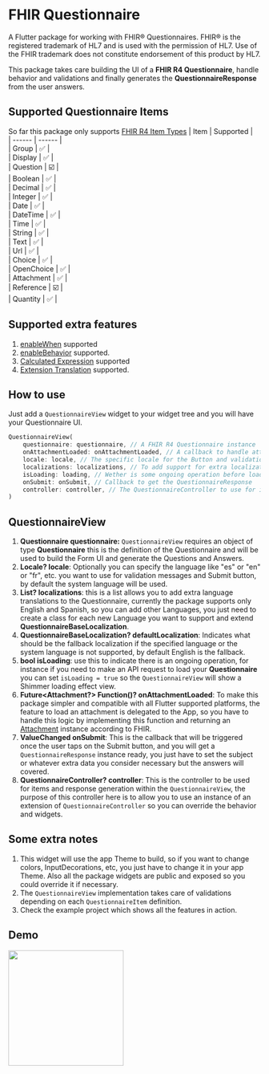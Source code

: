 
# FHIR Questionnaire

A Flutter package for working with FHIR® Questionnaires. FHIR® is the registered trademark of HL7 and is used with the permission of HL7. Use of the FHIR trademark does not constitute endorsement of this product by HL7.

This package takes care building the UI of a **FHIR R4 Questionnaire**, handle behavior and validations and finally generates the **QuestionnaireResponse** from the user answers.

## Supported Questionnaire Items
So far this package only supports [FHIR R4 Item Types](https://hl7.org/fhir/R4/valueset-item-type.html)
| Item | Supported |  
| ------ | ------ |  
| Group | :white_check_mark: |  
| Display | :white_check_mark: |  
| Question | :ballot_box_with_check: |  
| Boolean | :white_check_mark: |  
| Decimal | :white_check_mark: |  
| Integer | :white_check_mark: |  
| Date | :white_check_mark: |  
| DateTime | :white_check_mark: |  
| Time | :white_check_mark: |  
| String | :white_check_mark: |  
| Text | :white_check_mark: |  
| Url | :white_check_mark: |  
| Choice | :white_check_mark: |  
| OpenChoice | :white_check_mark: |  
| Attachment | :white_check_mark: |  
| Reference | :ballot_box_with_check: |  
| Quantity | :white_check_mark: |

## Supported extra features
1. [enableWhen](http://hl7.org/fhir/R4/questionnaire-definitions.html#Questionnaire.item.enableWhen) supported
2. [enableBehavior](http://hl7.org/fhir/R4/questionnaire-definitions.html#Questionnaire.item.enableBehavior) supported.
3. [Calculated Expression](http://hl7.org/fhir/uv/sdc/STU3/StructureDefinition-sdc-questionnaire-calculatedExpression.html) supported
4. [Extension Translation](http://hl7.org/fhir/StructureDefinition/translation) supported.


## How to use
Just add a `QuestionnaireView` widget to your widget tree and you will have your Questionnaire UI.

```dart
QuestionnaireView(
    questionnaire: questionnaire, // A FHIR R4 Questionnaire instance
    onAttachmentLoaded: onAttachmentLoaded, // A callback to handle attachment loading (explained below) 
    locale: locale, // The specific locale for the Button and validation texts
    localizations: localizations, // To add support for extra localization 
    isLoading: loading, // Wether is some ongoing operation before loading the UI 
    onSubmit: onSubmit, // Callback to get the QuestionnaireResponse
    controller: controller, // The QuestionnaireController to use for item view and response generation.
)
```

## QuestionnaireView
1. **Questionnaire questionnaire:** `QuestionnaireView` requires an object of type **Questionnaire** this is the definition of the Questionnaire and will be used to build the Form UI and generate the Questions and Answers.
2. **Locale? locale**: Optionally you can specify the language like "es" or "en" or "fr", etc. you want to use for validation messages and Submit button, by default the system language will be used.
3. **List<QuestionnaireBaseLocalization>? localizations**: this is a list allows you to add extra language translations to the Questionnaire, currently the package supports only English and Spanish, so you can add other Languages, you just need to create a class for each new Language you want to support and extend **QuestionnaireBaseLocalization**.
4. **QuestionnaireBaseLocalization? defaultLocalization**: Indicates what should be the fallback localization if the specified language or the system language is not supported, by default English is the fallback.
5. **bool isLoading**: use this to indicate there is an ongoing operation, for instance if you need to make an API request to load your **Questionnaire** you can set `isLoading = true` so the `QuestionnaireView` will show a Shimmer loading effect view.
6. **Future<Attachment?> Function()? onAttachmentLoaded**: To make this package simpler and compatible with all Flutter supported platforms, the feature to load an attachment is delegated to the App, so you have to handle this logic by implementing this function and returning an [Attachment](https://hl7.org/fhir/R4/datatypes.html#attachment) instance according to FHIR.
7. **ValueChanged<QuestionnaireResponse> onSubmit**: This is the callback that will be triggered once the user taps on the Submit button, and you will get a `QuestionnaireResponse` instance ready, you just have to set the subject or whatever extra data you consider necessary but the answers will covered.
8. **QuestionnaireController? controller**: This is the controller to be used for items and response generation within the `QuestionnaireView`, the purpose of this controller here is to allow you to use an instance of an extension of `QuestionnaireController` so you can override the behavior and widgets.

## Some extra notes
1. This widget will use the app Theme to build, so if you want to change colors, InputDecorations, etc, you just have to change it in your app Theme. Also all the package widgets are public and exposed so you could override it if necessary.
2. The `QuestionnaireView` implementation takes care of validations depending on each `QuestionnaireItem` definition.
3. Check the example project which shows all the features in action.

## Demo
<div>
 <a href="https://raw.githubusercontent.com/luis901101/fhir_questionnaire/main/example/doc/gif/demo.gif">
<img src="https://raw.githubusercontent.com/luis901101/fhir_questionnaire/main/example/doc/gif/demo.gif" width="230"/>
</a>
</div>